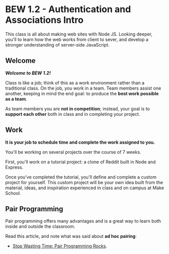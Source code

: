 # BEW 1.2 - Authentication and Associations Intro

This class is all about making web sites with Node JS. Looking deeper,
you'll to learn how the web works from client to sever, and develop a stronger understanding of server-side JavaScript.

## Welcome

**_Welcome to BEW 1.2!_**

Class is like a job; think of this as a work environment rather than a traditional class. On the job, you work in a team. Team members assist one another, keeping in mind the end goal: to produce the **best work possible as a team**.

As team members you are **not in competition**; instead, your goal is to **support each other** both in class and in completing your project.

## Work

**It is your job to schedule time and complete the work assigned to you.**

You'll be working on several projects over the course of 7 weeks.

First, you'll work on a tutorial project: a clone of Reddit built in Node and Express.

Once you've completed the tutorial, you'll define and complete a custom project for yourself. This custom project will be your own idea built from the material, ideas, and inspiration experienced in class and on campus at Make School.

## Pair Programming

Pair programming offers many advantages and is a great way to learn both inside and outside the classroom.

Read this article, and note what was said about **ad hoc pairing**:
- [Stop Wasting Time: Pair Programming Rocks](https://medium.com/javascript-scene/stop-wasting-time-pair-programming-rocks-4a99604cb09d).
